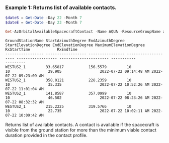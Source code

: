 ### Example 1: Returns list of available contacts.
```powershell
$dateS = Get-Date -Day 22 -Month 7
$dateE = Get-Date -Day 23 -Month 7

Get-AzOrbitalAvailableSpacecraftContact -Name AQUA -ResourceGroupName azpstest-gp -EndTime $dateE -StartTime $dateS -GroundStationName WESTUS2_1 -ContactProfileId /subscriptions/9e223dbe-3399-4e19-88eb-0975f02ac87f/resourceGroups/azpstest-gp/providers/Microsoft.Orbital/contactProfiles/azps-orbital-contactprofile
```

```output
GroundStationName StartAzimuthDegree EndAzimuthDegree StartElevationDegree EndElevationDegree MaximumElevationDegree RxStartTime            RxEndTime
----------------- ------------------ ---------------- -------------------- ------------------ ---------------------- -----------            ---------
WESTUS2_1         33.65817           156.5579         10                   10                 29.905                 2022-07-22 09:14:48 AM 2022-07-22 09:23:09 AM
WESTUS2_1         358.0121           228.2359         10                   10                 35.335                 2022-07-22 10:52:26 AM 2022-07-22 11:01:04 AM
WESTUS2_1         141.8587           357.0999         10                   10                 46.502                 2022-07-22 08:23:26 AM 2022-07-22 08:32:32 AM
WESTUS2_1         215.2225           319.5766         10                   10                 22.735                 2022-07-22 10:02:11 AM 2022-07-22 10:09:42 AM
```

Returns list of available contacts.
A contact is available if the spacecraft is visible from the ground station for more than the minimum viable contact duration provided in the contact profile.